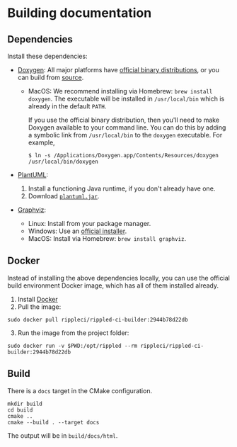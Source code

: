 # Building documentation

## Dependencies

Install these dependencies:

- [Doxygen](http://www.doxygen.nl): All major platforms have [official binary
  distributions](http://www.doxygen.nl/download.html#srcbin), or you can
  build from [source](http://www.doxygen.nl/download.html#srcbin).

  - MacOS: We recommend installing via Homebrew: `brew install doxygen`.
    The executable will be installed in `/usr/local/bin` which is already
    in the default `PATH`.

    If you use the official binary distribution, then you'll need to make
    Doxygen available to your command line. You can do this by adding
    a symbolic link from `/usr/local/bin` to the `doxygen` executable. For
    example,

    ```
    $ ln -s /Applications/Doxygen.app/Contents/Resources/doxygen /usr/local/bin/doxygen
    ```

- [PlantUML](http://plantuml.com): 

  1. Install a functioning Java runtime, if you don't already have one.
  2. Download [`plantuml.jar`](http://sourceforge.net/projects/plantuml/files/plantuml.jar/download).

- [Graphviz](https://www.graphviz.org):

  - Linux: Install from your package manager.
  - Windows: Use an [official installer](https://graphviz.gitlab.io/_pages/Download/Download_windows.html).
  - MacOS: Install via Homebrew: `brew install graphviz`.


## Docker

Instead of installing the above dependencies locally, you can use the official
build environment Docker image, which has all of them installed already.

1. Install [Docker](https://docs.docker.com/engine/installation/)
2. Pull the image:
  ```
  sudo docker pull rippleci/rippled-ci-builder:2944b78d22db
  ```
3. Run the image from the project folder:
  ```
  sudo docker run -v $PWD:/opt/rippled --rm rippleci/rippled-ci-builder:2944b78d22db
  ```


## Build

There is a `docs` target in the CMake configuration.

```
mkdir build
cd build
cmake ..
cmake --build . --target docs
```

The output will be in `build/docs/html`.
